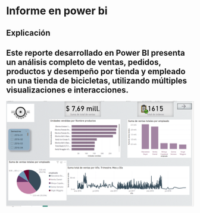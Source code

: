 # Informe en  power bi

## Explicación 

## Este reporte desarrollado en Power BI presenta un análisis completo de ventas, pedidos, productos y desempeño por tienda y empleado en una tienda de bicicletas, utilizando múltiples visualizaciones e interacciones.

![alt text](image.png)